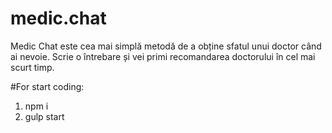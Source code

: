 # medic.chat
Medic Chat este cea mai simplă metodă de a obține sfatul unui doctor când ai nevoie. Scrie o întrebare și vei primi recomandarea doctorului în cel mai scurt timp.

#For start coding:
  1. npm i
  2. gulp start
